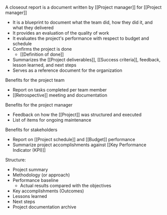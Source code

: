 A closeout report is a document written by [[Project manager]] for [[Project manager]]

- It is a blueprint to document what the team did, how they did it, and what they delivered
- It provides an evaluation of the quality of work
- It evaluates the project's performance with respect to budget and schedule
- Confirms the project is done
	- [[Definition of done]]
- Summarizes the [[Project deliverables]], [[Success criteria]], feedback, lesson learned, and next steps
- Serves as a reference document for the organization

Benefits for the project team
- Report on tasks completed per team member
- [[Retrospective]] meeting and documentation

Benefits for the project manager
- Feedback on how the [[Project]] was structured and executed
- List of items for ongoing maintenance

Benefits for stakeholders
- Report on [[Project schedule]] and [[Budget]] performance
- Summarize project accomplishments against [[Key Performance Indicator (KPI)]]

Structure:
- Project summary
- Methodology (or approach)
- Performance baseline
	- Actual results compared with the objectives
- Key accomplishments (Outcomes)
- Lessons learned
- Next steps
- Project documentation archive